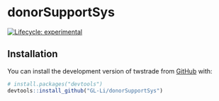 
<!-- README.md is generated from README.Rmd. Please edit that file -->

# donorSupportSys

<!-- badges: start -->

[![Lifecycle:
experimental](https://img.shields.io/badge/lifecycle-experimental-orange.svg)](https://lifecycle.r-lib.org/articles/stages.html#experimental)
<!-- badges: end -->

## Installation

You can install the development version of twstrade from
[GitHub](https://github.com/) with:

``` r
# install.packages("devtools")
devtools::install_github("GL-Li/donorSupportSys")
```
